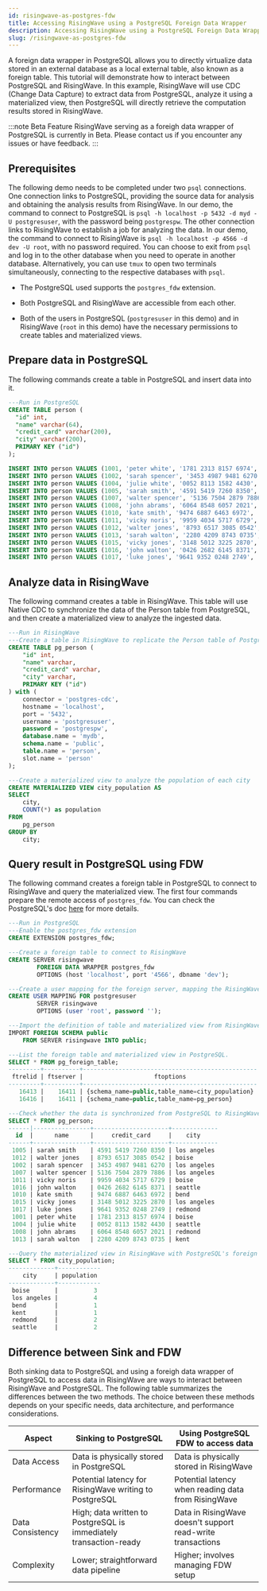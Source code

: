 ```yaml
---
id: risingwave-as-postgres-fdw
title: Accessing RisingWave using a PostgreSQL Foreign Data Wrapper
description: Accessing RisingWave using a PostgreSQL Foreign Data Wrapper
slug: /risingwave-as-postgres-fdw
---
```


A foreign data wrapper in PostgreSQL allows you to directly virtualize data stored in an external database as a local external table, also known as a foreign table. This tutorial will demonstrate how to interact between PostgreSQL and RisingWave. In this example, RisingWave will use CDC (Change Data Capture) to extract data from PostgreSQL, analyze it using a materialized view, then PostgreSQL will directly retrieve the computation results stored in RisingWave.

:::note Beta Feature
RisingWave serving as a foreigh data wrapper of PostgreSQL is currently in Beta. Please contact us if you encounter any issues or have feedback.
:::

## Prerequisites

The following demo needs to be completed under two `psql` connections. One connection links to PostgreSQL, providing the source data for analysis and obtaining the analysis results from RisingWave. In our demo, the command to connect to PostgreSQL is `psql -h localhost -p 5432 -d myd -U postgresuser`, with the password being `postgrespw`. The other connection links to RisingWave to establish a job for analyzing the data. In our demo, the command to connect to RisingWave is `psql -h localhost -p 4566 -d dev -U root`, with no password required. You can choose to exit from `psql` and log in to the other database when you need to operate in another database. Alternatively, you can use `tmux` to open two terminals simultaneously, connecting to the respective databases with `psql`.

- The PostgreSQL used supports the `postgres_fdw` extension. 

- Both PostgreSQL and RisingWave are accessible from each other.

- Both of the users in PostgreSQL (`postgresuser` in this demo) and in RisingWave (`root` in this demo) have the necessary permissions to create tables and materialized views.

## Prepare data in PostgreSQL

The following commands create a table in PostgreSQL and insert data into it.

```sql
---Run in PostgreSQL
CREATE TABLE person (
  "id" int,
  "name" varchar(64),
  "credit_card" varchar(200),
  "city" varchar(200),
  PRIMARY KEY ("id")
);

INSERT INTO person VALUES (1001, 'peter white', '1781 2313 8157 6974', 'boise');
INSERT INTO person VALUES (1002, 'sarah spencer', '3453 4987 9481 6270', 'los angeles');
INSERT INTO person VALUES (1004, 'julie white', '0052 8113 1582 4430', 'seattle');
INSERT INTO person VALUES (1005, 'sarah smith', '4591 5419 7260 8350', 'los angeles');
INSERT INTO person VALUES (1007, 'walter spencer', '5136 7504 2879 7886', 'los angeles');
INSERT INTO person VALUES (1008, 'john abrams', '6064 8548 6057 2021', 'redmond');
INSERT INTO person VALUES (1010, 'kate smith', '9474 6887 6463 6972', 'bend');
INSERT INTO person VALUES (1011, 'vicky noris', '9959 4034 5717 6729', 'boise');
INSERT INTO person VALUES (1012, 'walter jones', '8793 6517 3085 0542', 'boise');
INSERT INTO person VALUES (1013, 'sarah walton', '2280 4209 8743 0735', 'kent');
INSERT INTO person VALUES (1015, 'vicky jones', '3148 5012 3225 2870', 'los angeles');
INSERT INTO person VALUES (1016, 'john walton', '0426 2682 6145 8371', 'seattle');
INSERT INTO person VALUES (1017, 'luke jones', '9641 9352 0248 2749', 'redmond');
```

## Analyze data in RisingWave

The following command creates a table in RisingWave. This table will use Native CDC to synchronize the data of the Person table from PostgreSQL, and then create a materialized view to analyze the ingested data.

```sql
---Run in RisingWave
---Create a table in RisingWave to replicate the Person table of PostgreSQL into RisingWave
CREATE TABLE pg_person (
    "id" int,
    "name" varchar,
    "credit_card" varchar,
    "city" varchar,
    PRIMARY KEY ("id")
) with (
    connector = 'postgres-cdc',
    hostname = 'localhost',
    port = '5432',
    username = 'postgresuser',
    password = 'postgrespw',
    database.name = 'mydb',
    schema.name = 'public',
    table.name = 'person',
    slot.name = 'person'
);

---Create a materialized view to analyze the population of each city
CREATE MATERIALIZED VIEW city_population AS
SELECT
    city,
    COUNT(*) as population
FROM
    pg_person
GROUP BY
    city;
```

## Query result in PostgreSQL using FDW

The following command creates a foreign table in PostgreSQL to connect to RisingWave and query the materialized view. The first four commands prepare the remote access of `postgres_fdw`. You can check the PostgreSQL's doc [here](https://www.postgresql.org/docs/current/postgres-fdw.html) for more details.

```sql
---Run in PostgreSQL
---Enable the postgres_fdw extension
CREATE EXTENSION postgres_fdw;

---Create a foreign table to connect to RisingWave
CREATE SERVER risingwave
        FOREIGN DATA WRAPPER postgres_fdw
        OPTIONS (host 'localhost', port '4566', dbname 'dev');

---Create a user mapping for the foreign server, mapping the RisingWave's user `root` to the PostgreSQL's user `postgresuser`
CREATE USER MAPPING FOR postgresuser
        SERVER risingwave
        OPTIONS (user 'root', password '');

---Import the definition of table and materialized view from RisingWave.
IMPORT FOREIGN SCHEMA public
    FROM SERVER risingwave INTO public;

---List the foreign table and materialized view in PostgreSQL.
SELECT * FROM pg_foreign_table;
---------+----------+-------------------------------------------------
 ftrelid | ftserver |                    ftoptions
---------+----------+-------------------------------------------------
   16413 |    16411 | {schema_name=public,table_name=city_population}
   16416 |    16411 | {schema_name=public,table_name=pg_person}

---Check whether the data is synchronized from PostgreSQL to RisingWave.
SELECT * FROM pg_person;
------|----------------+---------------------+-------------
  id  |      name      |     credit_card     |    city
------+----------------+---------------------+-------------
 1005 | sarah smith    | 4591 5419 7260 8350 | los angeles
 1012 | walter jones   | 8793 6517 3085 0542 | boise
 1002 | sarah spencer  | 3453 4987 9481 6270 | los angeles
 1007 | walter spencer | 5136 7504 2879 7886 | los angeles
 1011 | vicky noris    | 9959 4034 5717 6729 | boise
 1016 | john walton    | 0426 2682 6145 8371 | seattle
 1010 | kate smith     | 9474 6887 6463 6972 | bend
 1015 | vicky jones    | 3148 5012 3225 2870 | los angeles
 1017 | luke jones     | 9641 9352 0248 2749 | redmond
 1001 | peter white    | 1781 2313 8157 6974 | boise
 1004 | julie white    | 0052 8113 1582 4430 | seattle
 1008 | john abrams    | 6064 8548 6057 2021 | redmond
 1013 | sarah walton   | 2280 4209 8743 0735 | kent

---Query the materialized view in RisingWave with PostgreSQL's foreign table.
SELECT * FROM city_population;
-------------+------------
    city     | population
-------------+------------
 boise       |          3
 los angeles |          4
 bend        |          1
 kent        |          1
 redmond     |          2
 seattle     |          2
```

## Difference between Sink and FDW

Both sinking data to PostgreSQL and using a foreigh data wrapper of PostgreSQL to access data in RisingWave are ways to interact between RisingWave and PostgreSQL. The following table summarizes the differences between the two methods. The choice between these methods depends on your specific needs, data architecture, and performance considerations.

| Aspect            | Sinking to PostgreSQL                     | Using PostgreSQL FDW to access data               |
|-------------------|-------------------------------------------|---------------------------------------------------|
| Data Access       | Data is physically stored in PostgreSQL   | Data is physically stored in RisingWave           |
| Performance       | Potential latency for RisingWave writing to PostgreSQL | Potential latency when reading data from RisingWave |
| Data Consistency  | High; data written to PostgreSQL is immediately transaction-ready | Data in RisingWave doesn't support read-write transactions |
| Complexity        | Lower; straightforward data pipeline      | Higher; involves managing FDW setup               |
